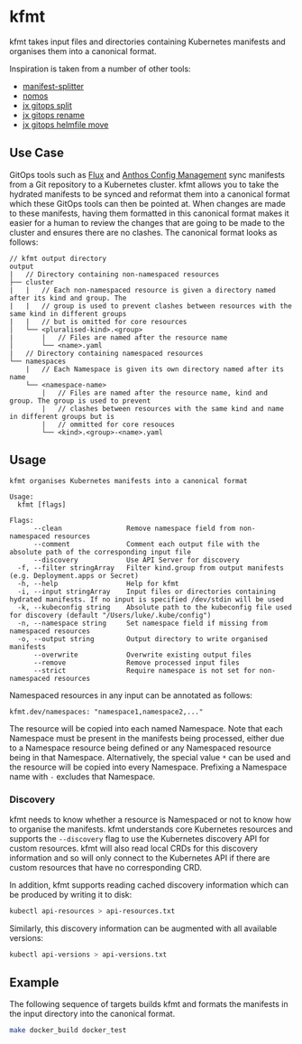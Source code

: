 # kfmt

kfmt takes input files and directories containing Kubernetes manifests and organises them into a
canonical format.

Inspiration is taken from a number of other tools:

- [manifest-splitter](https://github.com/munnerz/manifest-splitter)
- [nomos](https://cloud.google.com/anthos-config-management/docs/how-to/nomos-command)
- [jx gitops split](https://github.com/jenkins-x/jx-gitops/blob/master/docs/cmd/jx-gitops_split.md)
- [jx gitops
  rename](https://github.com/jenkins-x/jx-gitops/blob/master/docs/cmd/jx-gitops_rename.md)
- [jx gitops helmfile
  move](https://github.com/jenkins-x/jx-gitops/blob/master/docs/cmd/jx-gitops_helmfile_move.md)

## Use Case

GitOps tools such as [Flux](https://github.com/fluxcd/flux) and [Anthos Config
Management](https://cloud.google.com/anthos/config-management) sync manifests from a Git repository
to a Kubernetes cluster. kfmt allows you to take the hydrated manifests to be synced and reformat
them into a canonical format which these GitOps tools can then be pointed at. When changes are made
to these manifests, having them formatted in this canonical format makes it easier for a human to
review the changes that are going to be made to the cluster and ensures there are no clashes. The
canonical format looks as follows:

```text
// kfmt output directory
output
|   // Directory containing non-namespaced resources
├── cluster
|   |   // Each non-namespaced resource is given a directory named after its kind and group. The
|   |   // group is used to prevent clashes between resources with the same kind in different groups
|   |   // but is omitted for core resources
│   └── <pluralised-kind>.<group>
|       |   // Files are named after the resource name
│       └── <name>.yaml
|   // Directory containing namespaced resources
└── namespaces
    |   // Each Namespace is given its own directory named after its name
    └── <namespace-name>
        |   // Files are named after the resource name, kind and group. The group is used to prevent
        |   // clashes between resources with the same kind and name in different groups but is
        |   // ommitted for core resouces
        └── <kind>.<group>-<name>.yaml
```

## Usage

```text
kfmt organises Kubernetes manifests into a canonical format

Usage:
  kfmt [flags]

Flags:
      --clean                Remove namespace field from non-namespaced resources
      --comment              Comment each output file with the absolute path of the corresponding input file
      --discovery            Use API Server for discovery
  -f, --filter stringArray   Filter kind.group from output manifests (e.g. Deployment.apps or Secret)
  -h, --help                 Help for kfmt
  -i, --input stringArray    Input files or directories containing hydrated manifests. If no input is specified /dev/stdin will be used
  -k, --kubeconfig string    Absolute path to the kubeconfig file used for discovery (default "/Users/luke/.kube/config")
  -n, --namespace string     Set namespace field if missing from namespaced resources
  -o, --output string        Output directory to write organised manifests
      --overwrite            Overwrite existing output files
      --remove               Remove processed input files
      --strict               Require namespace is not set for non-namespaced resources
```

Namespaced resources in any input can be annotated as follows:

```
kfmt.dev/namespaces: "namespace1,namespace2,..."
```

The resource will be copied into each named Namespace. Note that each Namespace must be present in
the manifests being processed, either due to a Namespace resource being defined or any Namespaced
resource being in that Namespace. Alternatively, the special value `*` can be used and the resource
will be copied into every Namespace. Prefixing a Namespace name with `-` excludes that Namespace.

### Discovery

kfmt needs to know whether a resource is Namespaced or not to know how to organise the manifests.
kfmt understands core Kubernetes resources and supports the `--discovery` flag to use the Kubernetes
discovery API for custom resources. kfmt will also read local CRDs for this discovery information
and so will only connect to the Kubernetes API if there are custom resources that have no
corresponding CRD.

In addition, kfmt supports reading cached discovery information which can be produced by writing it
to disk:

```sh
kubectl api-resources > api-resources.txt
```

Similarly, this discovery information can be augmented with all available versions:

```sh
kubectl api-versions > api-versions.txt
```

## Example

The following sequence of targets builds kfmt and formats the manifests in the input directory into
the canonical format.

```sh
make docker_build docker_test
```
